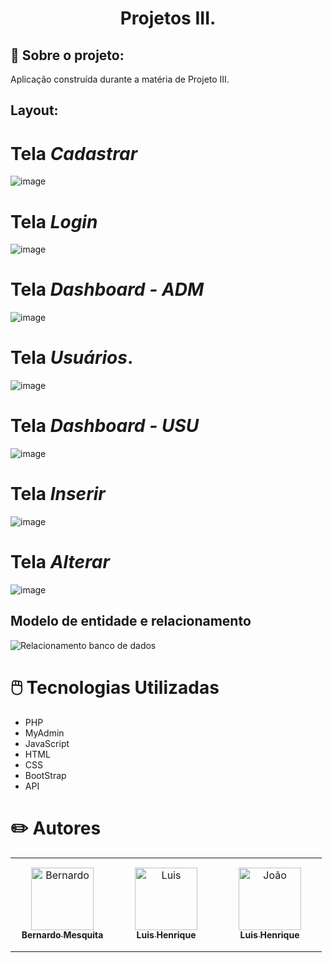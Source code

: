 <h1 align="center">
Projetos III.
</h1>

## 📖 Sobre o projeto:

Aplicação construída durante a matéria de Projeto III.

## Layout:

# Tela *Cadastrar* 

![image](https://github.com/LuisiTxrror/Projeto3/assets/121141327/c7563ce9-e606-45fc-8a93-aba399c33543)

# Tela *Login*

![image](https://github.com/LuisiTxrror/Projeto3/assets/121141327/74220856-006b-4e90-8648-3b30c62317d5)

# Tela *Dashboard - ADM*

![image](https://github.com/LuisiTxrror/Projeto3/assets/121141327/bba6037c-2a6d-4ba6-a14a-95dab9f8e456)

# Tela *Usuários*.

![image](https://github.com/LuisiTxrror/Projeto3/assets/121141327/1de778f8-d245-48b2-b50b-f88fb454d922)

# Tela *Dashboard - USU*

![image](https://github.com/LuisiTxrror/Projeto3/assets/121141327/46556ad7-c3ed-4d0d-8181-9dc39d1c02bf)

# Tela *Inserir*

![image](https://github.com/LuisiTxrror/Projeto3/assets/121141327/046e8ed0-76b8-425b-9f7d-f9fa50510469)

# Tela *Alterar*

![image](https://github.com/LuisiTxrror/Projeto3/assets/121141327/12f99f89-5efd-4b28-909f-2a3b327af685)


## Modelo de entidade e relacionamento

![Relacionamento banco de dados](https://github.com/LuisiTxrror/Projeto3/assets/121141327/d7a6ad40-91a4-4b86-bf29-898cca83e1e2)



# 🖱️ Tecnologias Utilizadas
- PHP
- MyAdmin
- JavaScript
- HTML
- CSS
- BootStrap
- API

# ✏️ Autores


<table>
<tr>
    <td align="center" style="word-wrap: break-word; width: 150.0; height: 150.0">
        <a href=https://github.com/BeeMesquitaa>
            <img src=https://avatars.githubusercontent.com/u/121141327?v=4 width="100;"  alt=Bernardo Mesquita/>
            <br />
            <sub style="font-size:14px; text-decoration: none"><b>Bernardo Mesquita</b></sub>
        </a>
    </td>
    <td align="center" style="word-wrap: break-word; width: 150.0; height: 150.0">
        <a href=https://github.com/LuisiTxrror>
            <img src=https://avatars.githubusercontent.com/u/127360853?v=4 width="100;"  alt=Luis Henrique />
            <br />
            <sub style="font-size:14px; text-decoration: none"><b>Luis Henrique</b></sub>
        </a>
    </td>
    <td align="center" style="word-wrap: break-word; width: 150.0; height: 150.0">
        <a href=https://github.com/joaopacheco200>
            <img src=https://avatars.githubusercontent.com/u/83031001?v=4 width="100;"  alt=João Pacheco />
            <br />
            <sub style="font-size:14px; text-decoration: none"><b>Luis Henrique</b></sub>
        </a>
    </td>


